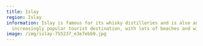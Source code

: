 ```yaml
---
title: Islay
region: Islay
information: Islay is famous for its whisky distilleries and is also an
  increasingly popular tourist destination, with lots of beaches and wildlife.
image: /img/islay-755237_e3e7ebb9.jpg
---
```

